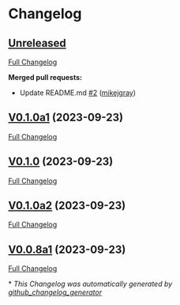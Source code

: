 # Changelog

## [Unreleased](https://github.com/OpenVoiceOS/ovos-launcher/tree/HEAD)

[Full Changelog](https://github.com/OpenVoiceOS/ovos-launcher/compare/V0.1.0a1...HEAD)

**Merged pull requests:**

- Update README.md [\#2](https://github.com/OpenVoiceOS/ovos-launcher/pull/2) ([mikejgray](https://github.com/mikejgray))

## [V0.1.0a1](https://github.com/OpenVoiceOS/ovos-launcher/tree/V0.1.0a1) (2023-09-23)

[Full Changelog](https://github.com/OpenVoiceOS/ovos-launcher/compare/V0.1.0...V0.1.0a1)

## [V0.1.0](https://github.com/OpenVoiceOS/ovos-launcher/tree/V0.1.0) (2023-09-23)

[Full Changelog](https://github.com/OpenVoiceOS/ovos-launcher/compare/V0.1.0a2...V0.1.0)

## [V0.1.0a2](https://github.com/OpenVoiceOS/ovos-launcher/tree/V0.1.0a2) (2023-09-23)

[Full Changelog](https://github.com/OpenVoiceOS/ovos-launcher/compare/V0.0.8a1...V0.1.0a2)

## [V0.0.8a1](https://github.com/OpenVoiceOS/ovos-launcher/tree/V0.0.8a1) (2023-09-23)

[Full Changelog](https://github.com/OpenVoiceOS/ovos-launcher/compare/b1602fbc34117c5fecaa6ffee32ff3f4bdfae53c...V0.0.8a1)



\* *This Changelog was automatically generated by [github_changelog_generator](https://github.com/github-changelog-generator/github-changelog-generator)*

